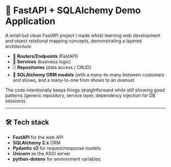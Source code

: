 # 🚀 FastAPI + SQLAlchemy Demo Application

A small but clean FastAPI project I made whilst learning web development and object relational mapping concepts, demonstrating a layered architecture:

- 📌 **Routers/Endpoints** (FastAPI)  
- 🧠 **Services** (business logic)  
- 🗄️ **Repositories** (data access / CRUD)  
- 🧱 **SQLAlchemy ORM models** (with a many-to-many between customers and shows, and a many-to-one from shows to an *avanue*)  

The code intentionally keeps things straightforward while still showing good patterns (generic repository, service layer, dependency injection for DB sessions).

---

## 🛠️ Tech stack
-  **FastAPI** for the web API  
-  **SQLAlchemy 2.x** ORM  
-  **Pydantic v2** for request/response models  
-  **Uvicorn** as the ASGI server  
-  **python-dotenv** for environment variables  
